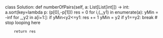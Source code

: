 class Solution:
    def numberOfPairs(self, a: List[List[int]]) -> int:
        a.sort(key=lambda p: (p[0],-p[1]))
        res = 0
        for i,(_,y1) in enumerate(a):
            yMin = -inf
            for _,y2 in a[i+1:]:
                if yMin<y2<=y1:
                    res += 1
                    yMin = y2
                    if y1==y2: break # stop looping here

        return res